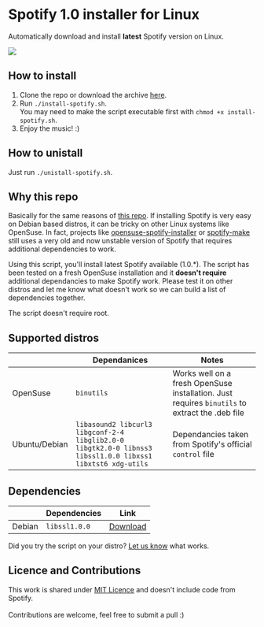 # Spotify 1.0 installer for Linux
Automatically download and install **latest** Spotify version on Linux.

![](https://notabug.org/jonlandrum/spotify-linux-installer/src/master/artwork/spotify-opensuse.jpg)


## How to install
1. Clone the repo or download the archive [here](https://github.com/paolorotolo/spotify-linux-installer/archive/master.zip).
2. Run `./install-spotify.sh`. <br> You may need to make the script executable first with `chmod +x install-spotify.sh`.
3. Enjoy the music! :)

## How to unistall
Just run `./unistall-spotify.sh`.

## Why this repo
Basically for the same reasons of [this repo](https://github.com/aspiers/opensuse-spotify-installer#why-is-this-script-here-on-github). If installing Spotify is very easy on Debian based distros, it can be tricky on other Linux systems like OpenSuse. In fact, projects like [opensuse-spotify-installer](https://github.com/aspiers/opensuse-spotify-installer) or [spotify-make](https://github.com/leamas/spotify-make) still uses a very old and now unstable version of Spotify that requires additional dependencies to work.

Using this script, you'll install latest Spotify available (1.0.\*). The script has been tested on a fresh OpenSuse installation and it **doesn't require** additional dependancies to make Spotify work. Please test it on other distros and let me know what doesn't work so we can build a list of dependencies together.

The script doesn't require root.

## Supported distros
|   | Dependanices  | Notes |
|---|---|---|
| OpenSuse | `binutils` | Works well on a fresh OpenSuse installation. Just requires `binutils` to extract the .deb file  |
| Ubuntu/Debian | `libasound2 libcurl3 libgconf-2-4 libglib2.0-0 libgtk2.0-0 libnss3 libssl1.0.0 libxss1 libxtst6 xdg-utils`  | Dependancies taken from Spotify's official `control` file|

## Dependencies

|   | Dependencies  | Link |
|---|---|---|
| Debian | `libssl1.0.0` |  [Download](https://packages.debian.org/it/jessie//libssl1.0.0/download)

Did you try the script on your distro? [Let us know](https://github.com/paolorotolo/spotify-linux-installer/issues/new) what works.

## Licence and Contributions
This work is shared under [MIT Licence](https://github.com/paolorotolo/spotify-opensuse-installer/blob/master/LICENSE) and doesn't include code from Spotify.<br>
<br>
Contributions are welcome, feel free to submit a pull :)<br>
